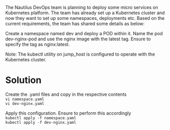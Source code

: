 The Nautilus DevOps team is planning to deploy some micro services on Kubernetes platform. The team has already set up a Kubernetes cluster and now they want to set up some namespaces, deployments etc. Based on the current requirements, the team has shared some details as below:


Create a namespace named dev and deploy a POD within it. Name the pod dev-nginx-pod and use the nginx image with the latest tag. Ensure to specify the tag as nginx:latest.

Note: The kubectl utility on jump_host is configured to operate with the Kubernetes cluster.

# Solution
Create the .yaml files and copy in the respective contents  
`vi namespace.yaml`    
`vi dev-nginx.yaml`    
 
 Apply this configuration. Ensure to perform this accordingly    
`kubectl apply -f namespace.yaml`    
`kubectl apply -f dev-nginx.yaml`   

